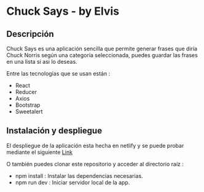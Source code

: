 # Chuck Says - by Elvis

## Descripción
Chuck Says es una aplicación sencilla que permite generar frases que diría Chuck Norris según una categoría seleccionada, puedes guardar las frases en una lista si asi lo deseas.

Entre las tecnologías que se usan están :

* React
* Reducer
* Axios
* Bootstrap
* Sweetalert

## Instalación y despliegue

El despliegue de la aplicación esta hecha en netlify y se puede probar mediante el siguiente [Link](https://confident-leavitt-801402.netlify.app)

O también puedes clonar este repositorio y acceder al directorio raíz :

* npm install : Instalar las dependencias necesarias.
* npm run dev : Iniciar servidor local de la app.

